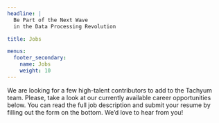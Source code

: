 ```yaml
---
headline: |
  Be Part of the Next Wave 
  in the Data Processing Revolution

title: Jobs

menus:
  footer_secondary:
    name: Jobs
    weight: 10
---
```

We are looking for a few high-talent contributors to add to the 
Tachyum team. Please, take a look at our currently available 
career opportunities below. You can read the full job 
description and submit your resume by filling out the form on 
the bottom. We’d love to hear from you!

